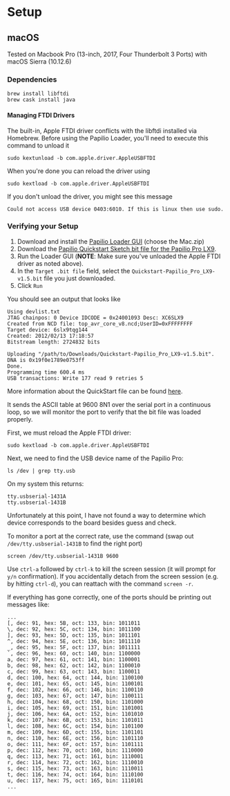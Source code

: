 # Setup
## macOS
Tested on Macbook Pro (13-inch, 2017, Four Thunderbolt 3 Ports) with macOS Sierra (10.12.6)

### Dependencies  
```
brew install libftdi
brew cask install java
```

#### Managing FTDI Drivers
The built-in, Apple FTDI driver conflicts with the libftdi installed via Homebrew. Before using the Papilio Loader, you'll need to execute this command to unload it
```
sudo kextunload -b com.apple.driver.AppleUSBFTDI
```

When you're done you can reload the driver using
```
sudo kextload -b com.apple.driver.AppleUSBFTDI
```

If you don't unload the driver, you might see this message
```
Could not access USB device 0403:6010. If this is linux then use sudo.
```

### Verifying your Setup
1. Download and install the [Papilio Loader GUI](http://forum.gadgetfactory.net/index.php?/files/file/10-papilio-loader-gui/) (choose the Mac.zip)
2. Download the [Papilio Quickstart Sketch bit file for the Papilio Pro LX9](http://papilio.cc/sketches/Quickstart-Papilio_Pro_LX9-v1.5.bit).
3. Run the Loader GUI (**NOTE**: Make sure you've unloaded the Apple FTDI driver as noted above).
4. In the `Target .bit file` field, select the `Quickstart-Papilio_Pro_LX9-v1.5.bit` file you just downloaded.
5. Click `Run`

You should see an output that looks like
```
Using devlist.txt
JTAG chainpos: 0 Device IDCODE = 0x24001093	Desc: XC6SLX9
Created from NCD file: top_avr_core_v8.ncd;UserID=0xFFFFFFFF
Target device: 6slx9tqg144
Created: 2012/02/13 17:18:57
Bitstream length: 2724832 bits

Uploading "/path/to/Downloads/Quickstart-Papilio_Pro_LX9-v1.5.bit". DNA is 0x19f0e1789e0753ff
Done.
Programming time 600.4 ms
USB transactions: Write 177 read 9 retries 5
```

More information about the QuickStart file can be found [here](http://papilio.cc/index.php?n=Papilio.P1QuickstartSketch).

It sends the ASCII table at 9600 8N1 over the serial port in a continuous loop, so we will monitor the port to verify that the bit file was loaded properly.

First, we must reload the Apple FTDI driver:
```
sudo kextload -b com.apple.driver.AppleUSBFTDI
```

Next, we need to find the USB device name of the Papilio Pro:
```
ls /dev | grep tty.usb
```

On my system this returns:
```
tty.usbserial-1431A
tty.usbserial-1431B
```

Unfortunately at this point, I have not found a way to determine which device corresponds to the board besides guess and check.

To monitor a port at the correct rate, use the command (swap out `/dev/tty.usbserial-1431B` to find the right port)
```
screen /dev/tty.usbserial-1431B 9600
```
Use `ctrl-a` followed by `ctrl-k` to kill the screen session (it will prompt for `y/n` confirmation). If you accidentally detach from the screen session (e.g. by hitting `ctrl-d`), you can reattach with the command `screen -r`.

If everything has gone correctly, one of the ports should be printing out messages like:
```
...
[, dec: 91, hex: 5B, oct: 133, bin: 1011011
\, dec: 92, hex: 5C, oct: 134, bin: 1011100
], dec: 93, hex: 5D, oct: 135, bin: 1011101
^, dec: 94, hex: 5E, oct: 136, bin: 1011110
_, dec: 95, hex: 5F, oct: 137, bin: 1011111
`, dec: 96, hex: 60, oct: 140, bin: 1100000
a, dec: 97, hex: 61, oct: 141, bin: 1100001
b, dec: 98, hex: 62, oct: 142, bin: 1100010
c, dec: 99, hex: 63, oct: 143, bin: 1100011
d, dec: 100, hex: 64, oct: 144, bin: 1100100
e, dec: 101, hex: 65, oct: 145, bin: 1100101
f, dec: 102, hex: 66, oct: 146, bin: 1100110
g, dec: 103, hex: 67, oct: 147, bin: 1100111
h, dec: 104, hex: 68, oct: 150, bin: 1101000
i, dec: 105, hex: 69, oct: 151, bin: 1101001
j, dec: 106, hex: 6A, oct: 152, bin: 1101010
k, dec: 107, hex: 6B, oct: 153, bin: 1101011
l, dec: 108, hex: 6C, oct: 154, bin: 1101100
m, dec: 109, hex: 6D, oct: 155, bin: 1101101
n, dec: 110, hex: 6E, oct: 156, bin: 1101110
o, dec: 111, hex: 6F, oct: 157, bin: 1101111
p, dec: 112, hex: 70, oct: 160, bin: 1110000
q, dec: 113, hex: 71, oct: 161, bin: 1110001
r, dec: 114, hex: 72, oct: 162, bin: 1110010
s, dec: 115, hex: 73, oct: 163, bin: 1110011
t, dec: 116, hex: 74, oct: 164, bin: 1110100
u, dec: 117, hex: 75, oct: 165, bin: 1110101
...
```
